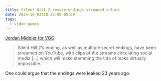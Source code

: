 ```yaml
---
title: Silent Hill 2 remake endings streamed online
date: 2024-10-03T18:25:00-05:00
tags:
  - Video games
---
```

[Jordan Middler for VGC](https://www.videogameschronicle.com/news/silent-hill-2-remakes-ending-has-been-streamed-on-youtube-a-week-before-the-games-release/):

> Silent Hill 2‘s ending, as well as multiple secret endings, have been streamed on YouTube, with clips of the streams circulating social media \[...\] which will make stemming the tide of leaks virtually impossible.

One could argue that the endings were leaked 23 years ago.
